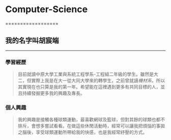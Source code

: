 # Computer-Science
==================
## 我的名字叫胡宸端
------------------
### 學習經歷 ###
>目前就讀中原大學工業與系統工程學系-工程組二年級的學生。雖然是大二，但實際上我是在大一從大同大學來的轉學生，之前曾就讀*機材系*，所以其實現在也只算是我的第一年。希望能在這裡遇到更多有共同目標的人，並且持續發掘更多我的興趣及專長。
### 個人興趣 ###
> 我的興趣是接觸各種球類運動，最喜歡網球及籃球，但對其餘的球類也都不排斥，會想多嘗試看看。在做這些休閒活動時，經常可以讓我把煩惱的事拋之腦後，享受球類運動所帶給我的快感，也是我經常紓壓的方式。
